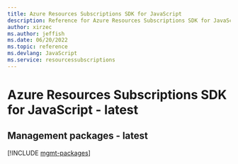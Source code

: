 ```yaml
---
title: Azure Resources Subscriptions SDK for JavaScript
description: Reference for Azure Resources Subscriptions SDK for JavaScript
author: xirzec
ms.author: jeffish
ms.date: 06/20/2022
ms.topic: reference
ms.devlang: JavaScript
ms.service: resourcessubscriptions
---
```

# Azure Resources Subscriptions SDK for JavaScript - latest
## Management packages - latest
[!INCLUDE [mgmt-packages](resources-subscriptions-mgmt-index.md)]

